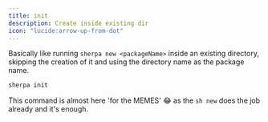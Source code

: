 ```yaml
---
title: init
description: Create inside existing dir
icon: "lucide:arrow-up-from-dot"
---
```


Basically like running `sherpa new <packageName>` inside an existing directory, skipping the creation of it and using the directory name as the package name.

```bash [inside an empty directory]
sherpa init
```
This command is almost here 'for the MEMES' 😂 as the `sh new` does the job already and it's enough.